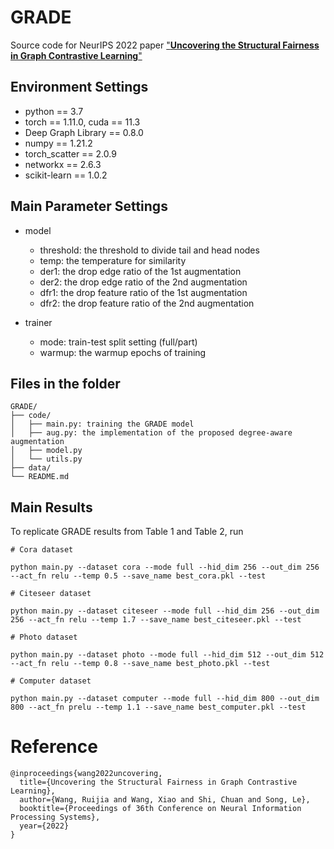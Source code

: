 # GRADE

Source code for NeurIPS 2022 paper ["**Uncovering the Structural Fairness in Graph Contrastive Learning**"](https://arxiv.org/abs/2210.03011)

## Environment Settings

* python == 3.7
* torch == 1.11.0, cuda == 11.3
* Deep Graph Library == 0.8.0
* numpy == 1.21.2
* torch_scatter == 2.0.9
* networkx == 2.6.3
* scikit-learn == 1.0.2

## Main Parameter Settings

- model
  
  - threshold: the threshold to divide tail and head nodes
  - temp: the temperature for similarity
  - der1: the drop edge ratio of the 1st augmentation
  - der2: the drop edge ratio of the 2nd augmentation
  - dfr1: the drop feature ratio of the 1st augmentation
  - dfr2: the drop feature ratio of the 2nd augmentation

- trainer
  
  - mode: train-test split setting (full/part)
  - warmup: the warmup epochs of training

## Files in the folder

```
GRADE/
├── code/
│   ├── main.py: training the GRADE model
│   ├── aug.py: the implementation of the proposed degree-aware augmentation
│   ├── model.py
│   └── utils.py
├── data/
└── README.md
```

## Main Results

To replicate GRADE results from Table 1 and Table 2, run

```
# Cora dataset

python main.py --dataset cora --mode full --hid_dim 256 --out_dim 256 --act_fn relu --temp 0.5 --save_name best_cora.pkl --test

# Citeseer dataset

python main.py --dataset citeseer --mode full --hid_dim 256 --out_dim 256 --act_fn relu --temp 1.7 --save_name best_citeseer.pkl --test

# Photo dataset

python main.py --dataset photo --mode full --hid_dim 512 --out_dim 512 --act_fn relu --temp 0.8 --save_name best_photo.pkl --test

# Computer dataset

python main.py --dataset computer --mode full --hid_dim 800 --out_dim 800 --act_fn prelu --temp 1.1 --save_name best_computer.pkl --test
```

# Reference

```
@inproceedings{wang2022uncovering,
  title={Uncovering the Structural Fairness in Graph Contrastive Learning},
  author={Wang, Ruijia and Wang, Xiao and Shi, Chuan and Song, Le},
  booktitle={Proceedings of 36th Conference on Neural Information Processing Systems},
  year={2022}
}
```
